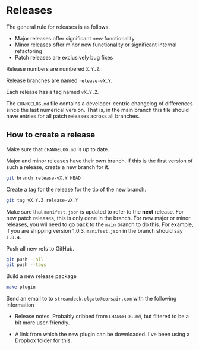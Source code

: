 # Releases

The general rule for releases is as follows.

- Major releases offer significant new functionality
- Minor releases offer minor new functionality or significant internal
  refactoring
- Patch releases are exclusively bug fixes

Release numbers are numbered `X.Y.Z`.

Release branches are named `release-vX.Y`.

Each release has a tag named `vX.Y.Z`.

The `CHANGELOG.md` file contains a developer-centric changelog of differences
since the last numerical version. That is, in the main branch this file should
have entries for all patch releases across all branches.

## How to create a release

Make sure that `CHANGELOG.md` is up to date.

Major and minor releases have their own branch. If this is the first version of
such a release, create a new branch for it.

```sh
git branch release-vX.Y HEAD
```

Create a tag for the release for the tip of the new branch.

```sh
git tag vX.Y.Z release-vX.Y
```

Make sure that `manifest.json` is updated to refer to the **next** release. For
new patch releases, this is only done in the branch. For new major or minor
releases, you wil need to go back to the `main` branch to do this. For example,
if you are shipping version 1.0.3, `manifest.json` in the branch should say
`1.0.4`.

Push all new refs to GitHub.

```sh
git push --all
git push --tags
```

Build a new release package

```sh
make plugin
```

Send an email to to `streamdeck.elgato@corsair.com` with the following information

- Release notes. Probably cribbed from `CHANGELOG.md`, but filtered to be a
  bit more user-friendly.

- A link from which the new plugin can be downloaded. I've been using a
  Dropbox folder for this.
